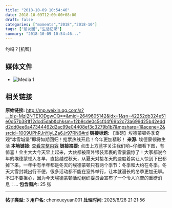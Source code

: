 ```yaml
---
title: "2018-10-09 10:54:46"
date: 2018-10-09T12:00:00+08:00
draft: false
categories: ["moments","2018","2018-10"]
tags: ["朋友圈","生活记录"]
summary: "2018-10-09 10:54:46..."
---
```


约吗？[机智]

## 媒体文件

- ![Media 1](/Moments/photos/2018-10-09/201810091054460.jpg)

## 相关链接

**原始链接:** http://mp.weixin.qq.com/s?__biz=MzI2NTE1ODgwOQ==&mid=2649605142&idx=1&sn=42252db324e51e0d57b381f12dcd5dab&chksm=f2b8cde0c5cf44f69b2c73a699d25b42eddd2dd0ee6a47344462d2ac99e04408ef3c3279b1b7&mpshare=1&scene=2&srcid=1009UPhRJnYjyLZa6Jr97RN6#rd
**链接标题:** 【重磅】埃德蒙顿冬季奇观“冰雪城堡”即将如期回归！抢票热线开启！今年更加精彩！
**来源:** 埃德蒙顿微生活
**本地链接:** [查看完整内容](/link_content/2018/10/2018-10-09-2/link_content/)
**链接摘要:** 点击上方蓝字关注我们哟~仔细看下图，有惊喜！金主大大今天早上起来，大伙都被窗外银装素裹的雪景震惊了！大家都说今年的埃德蒙顿入冬早，直接越过秋天，从夏天对接冬天的速度着实让人惊到下巴都掉下来。一年中有半年都是冬天的埃德蒙顿只有两个季节：冬季和大约在冬季。冬天大雪封城出行不便，很多活动都不能在室外举行，让本就漫长的冬季更加无聊。不过不要担心，因为今天埃德蒙顿活动组织委员会宣布了一个令人兴奋的重磅消息：...
**包含图片:** 25 张

---

**帖子类型:** 3
**用户名:** chenxueyuan001
**处理时间:** 2025/8/28 21:21:56